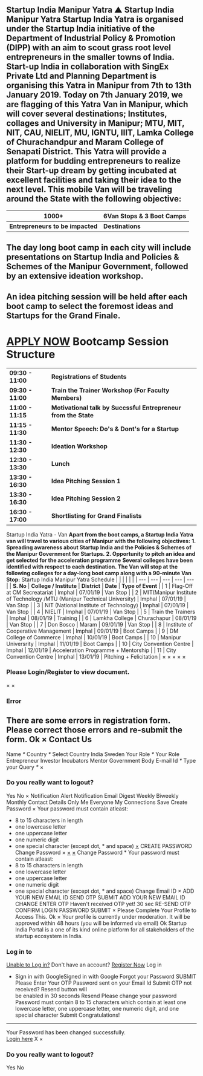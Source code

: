 Startup India Manipur Yatra
▲
Startup India Manipur Yatra
Startup India Yatra is organised under the Startup India initiative of the Department of Industrial Policy & Promotion (DIPP) with an aim to scout grass root level entrepreneurs in the smaller towns of India. Start-up India in collaboration with SingEx Private Ltd and Planning Department is organising this Yatra in Manipur from 7th to 13th January 2019. Today on 7th January 2019, we are flagging of this Yatra Van in Manipur, which will cover several destinations; Institutes, collages and University in Manipur; MTU, MIT, NIT, CAU, NIELIT, MU, IGNTU, IIIT, Lamka College of Churachandpur and Maram College of Senapati District. This Yatra will provide a platform for budding entrepreneurs to realize their Start-up dream by getting incubated at excellent facilities and taking their idea to the next level. This mobile Van will be traveling around the State with the following objective:
---------------------------------------------------------------------------------------------------------------------------------------------------------------------------------------------------------------------------------------------------------------------------------------------------------------------------------------------------------------------------------------------------------------------------------------------------------------------------------------------------------------------------------------------------------------------------------------------------------------------------------------------------------------------------------------------------------------------------------------------------------------------------------------------------------------------------------------------------------------------------------------------------------------------------
| **1000+** | 6**Van Stops & 3 Boot Camps** |
| --- | --- |
| **Entrepreneurs to be impacted** | **Destinations** |
**The day long boot camp in each city will include presentations on Startup India and Policies & Schemes of the Manipur Government, followed by an extensive ideation workshop.**
---------------------------------------------------------------------------------------------------------------------------------------------------------------------------------
**An idea pitching session will be held after each boot camp to select the foremost ideas and Startups for the Grand Finale.**
------------------------------------------------------------------------------------------------------------------------------
[APPLY NOW](/content/sih/en/ams-application/workshop.html?applicationId=5c333881e4b0ba900e053416)
Bootcamp Session Structure
==========================
|  |  |
| --- | --- |
| **09:30 - 11:00** | **Registrations of Students** |
| **09:30 - 11:00** | **Train the Trainer Workshop (For Faculty Members)** |
| **11:00 - 11:15** | **Motivational talk by Succssful Entrepreneur from the State** |
| **11:15 - 11:30** | **Mentor Speech: Do's & Dont's for a Startup** |
| **11:30 - 12:30** | **Ideation Workshop** |
| **12:30 - 13:30** | **Lunch** |
| **13:30 - 16:30** | **Idea Pitching Session 1** |
| **13:30 - 16:30** | **Idea Pitching Session 2** |
| **16:30 - 17:00** | **Shortlisting for Grand Finalists** |
Startup India Yatra - Van
**Apart from the boot camps, a Startup India Yatra van will travel to various cities of Manipur with the following objectives:**
**1. Spreading awareness about Startup India and the Policies & Schemes of the Manipur Government for Startups.**
**2. Opportunity to pitch an idea and get selected for the acceleration programme**
**Several colleges have been identified with respect to each destination. The Van will stop at the following colleges for a day-long boot camp along with a 90-minute Van Stop:**
Startup India Manipur Yatra Schedule
|  |  |  |  |  |
| --- | --- | --- | --- | --- |
| **S. No** | **College / Institute** | **District** | **Date** | **Type of Event** |
| 1 | Flag-Off at CM Secreatariat | Imphal | 07/01/19 | Van Stop |
| 2 | MIT(Manipur Institute of Technology /MTU (Manipur Technical University) | Imphal | 07/01/19 | Van Stop |
| 3 | NIT (National Institute of Technology) | Imphal | 07/01/19 | Van Stop |
| 4 | NIELIT | Imphal | 07/01/19 | Van Stop |
| 5 | Train the Trainers | Imphal | 08/01/19 | Training |
| 6 | Lamkha College | Churachapur | 08/01/19 | Van Stop |
| 7 | Don Bosco | Maram | 09/01/19 | Van Stop |
| 8 | Institute of Cooperative Management | Imphal | 09/01/19 | Boot Camps |
| 9 | DM College of Commerce | Imphal | 10/01/19 | Boot Camps |
| 10 | Manipur Universrity | Imphal | 11/01/19 | Boot Camps |
| 10 | City Convention Centre | Imphal | 12/01/19 | Acceleration Programme + Mentorship |
| 11 | City Convention Centre | Imphal | 13/01/19 | Pitching + Felicitation |
×
×
×
×
×
### Please Login/Register to view document.
×
×
### Error
There are some errors in registration form. Please correct those errors and re-submit the form.
Ok
×
Contact Us
----------
Name
*\**
Country
*\**
Select Country
India
Sweden
Your Role
*\**
Your Role
Entrepreneur
Investor
Incubators
Mentor
Government Body
E-mail Id
*\**
Type your Query
*\**
×
### Do you really want to logout?
Yes
No
×
Notification Alert
Notification
Email Digest
Weekly
Biweekly
Monthly
Contact Details
Only Me
Everyone
My Connections
Save
Create Password
×
Your password must contain atleast:
* 8 to 15 characters in length
* one lowercase letter
* one uppercase letter
* one numeric digit
* one special character (except dot, \* and space)
[×](#)
CREATE PASSWORD
Change Password
×
[×](#)
[×](#)
Change Password
\* Your password must contain atleast:
* 8 to 15 characters in length
* one lowercase letter
* one uppercase letter
* one numeric digit
* one special character (except dot, \* and space)
Change Email ID
×
ADD YOUR NEW EMAIL ID
SEND OTP
SUBMIT
ADD YOUR NEW EMAIL ID
CHANGE
ENTER OTP
Haven't received OTP yet! 30 sec
RE-SEND OTP
CONFIRM LOGIN PASSWORD
SUBMIT
×
Please Complete Your Profile to
Access This.
Ok
×
Your profile is currently under moderation. It will be approved within 48 hours (you will be informed via email)
Ok
Startup India Portal is a one of its kind online platform for all stakeholders of the startup ecosystem in India.
### Log in to
[Unable to Log in?](#)
Don't have an account?  [Register Now](https://www.startupindia.gov.in/bhaskar/register)
Log in
* Sign in with GoogleSigned in with Google
Forgot your Password
SUBMIT
Please Enter Your OTP Password sent on your Email Id
Submit
OTP not received? Resend button will   
 be
enabled in
30
seconds
Resend
Please change your password
Password must contain 8 to 15 characters which contain at
least one lowercase letter, one uppercase letter, one numeric digit, and one
special character
Submit
Congratulations!
----------------
Your Password has been changed successfully.   
[Login here](#)
X
×
### Do you really want to logout?
Yes
No